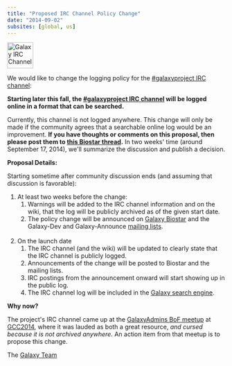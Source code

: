 ```yaml
---
title: "Proposed IRC Channel Policy Change"
date: "2014-09-02"
subsites: [global, us]
---
```

<div class='right'><img src="/images/icons/ChatBalloons.png" alt="Galaxy IRC Channel" width="60" /></div>

We would like to change the logging policy for the [#galaxyproject IRC channel](/get-involved/#irc-channel):

  **Starting later this fall, the [#galaxyproject IRC channel](/get-involved/#irc-channel) will be logged online in a format that can be searched.**

Currently, this channel is not logged anywhere.  This change will only be made if the community agrees that a searchable online log would be an improvement.  **If you have thoughts or comments on this proposal, then please post them to [this Biostar thread](https://biostar.usegalaxy.org/p/8804/).**  In two weeks' time (around September 17, 2014), we'll summarize the discussion and publish a decision.

**Proposal Details:**

Starting sometime after community discussion ends (and assuming that discussion is favorable):

1. At least two weeks before the change:
    1. Warnings will be added to the IRC channel information and on the wiki, that the log will be publicly archived as of the given start date.
    2. The policy change will be announced on [Galaxy Biostar](/support/biostar/) and the Galaxy-Dev and Galaxy-Announce [mailing lists](/mailing-lists/).<br /><br />
2. On the launch date
    1. The IRC channel (and the wiki) will be updated to clearly state that the IRC channel is publicly logged.
    2. Announcements of the change will be posted to Biostar and the mailing lists.
    3. IRC postings from the announcement onward will start showing up in the public log.
    4. The IRC channel log will be included in the [Galaxy search engine](/search/).

**Why now?**

The project's IRC channel came up at the [GalaxyAdmins BoF meetup](/events/gcc2014/bofs/galaxy-admins/) at [GCC2014](/events/gcc2014/), where it was lauded as both a great resource, *and cursed because it is not archived anywhere.*  An action item from that meetup is to propose this change.

The [Galaxy Team](/galaxy-team/)
